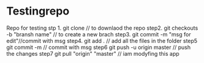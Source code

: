 # Testingrepo
Repo for testing
stp 1. git clone // to downlaod the repo
step2. git checkouts -b "bransh name" // to create a new brach
step3. git commit -m "msg for edit"//commit with msg
step4. git add . // add all the files in the folder
step5 git commit -m // commit with msg
step6 git push -u origin master // push the changes
step7 git pull "origin" "master"  //
iam modyfing this app